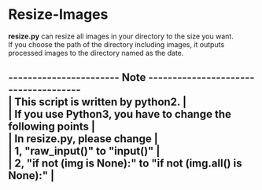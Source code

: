 # Resize-Images

**resize.py** can resize all images in your directory to the size you want.  
If you choose the path of the directory including images, it outputs processed images to the directory named as the date.  

----------------------- **Note** -------------------------------------  
| This script is written by python2.                                 |  
| If you use Python3, you have to change the following points        |  
| In resize.py, please change                                        |  
| 1, "raw_input()" to "input()"                                      |  
| 2, "if not (img is None):" to "if not (img.all() is None):"        |  
----------------------------------------------------------------------
